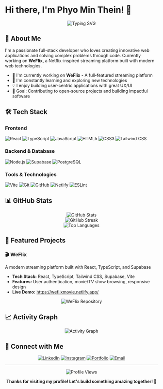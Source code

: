 # Hi there, I'm Phyo Min Thein! 👋

<div align="center">
  <img src="https://readme-typing-svg.herokuapp.com?font=Fira+Code&pause=1000&color=2196F3&center=true&vCenter=true&width=435&lines=Full+Stack+Developer;React+%26+TypeScript+Enthusiast;Building+Amazing+Web+Experiences" alt="Typing SVG" />
</div>

## 🚀 About Me

I'm a passionate full-stack developer who loves creating innovative web applications and solving complex problems through code. Currently working on **WeFlix**, a Netflix-inspired streaming platform built with modern web technologies.

- 🔭 I'm currently working on **WeFlix** - A full-featured streaming platform
- 🌱 I'm constantly learning and exploring new technologies
- 💡 I enjoy building user-centric applications with great UX/UI
- 🎯 Goal: Contributing to open-source projects and building impactful software

## 🛠️ Tech Stack

### Frontend
![React](https://img.shields.io/badge/React-20232A?style=for-the-badge&logo=react&logoColor=61DAFB)
![TypeScript](https://img.shields.io/badge/TypeScript-007ACC?style=for-the-badge&logo=typescript&logoColor=white)
![JavaScript](https://img.shields.io/badge/JavaScript-F7DF1E?style=for-the-badge&logo=javascript&logoColor=black)
![HTML5](https://img.shields.io/badge/HTML5-E34F26?style=for-the-badge&logo=html5&logoColor=white)
![CSS3](https://img.shields.io/badge/CSS3-1572B6?style=for-the-badge&logo=css3&logoColor=white)
![Tailwind CSS](https://img.shields.io/badge/Tailwind_CSS-38B2AC?style=for-the-badge&logo=tailwind-css&logoColor=white)

### Backend & Database
![Node.js](https://img.shields.io/badge/Node.js-43853D?style=for-the-badge&logo=node.js&logoColor=white)
![Supabase](https://img.shields.io/badge/Supabase-181818?style=for-the-badge&logo=supabase&logoColor=white)
![PostgreSQL](https://img.shields.io/badge/PostgreSQL-316192?style=for-the-badge&logo=postgresql&logoColor=white)

### Tools & Technologies
![Vite](https://img.shields.io/badge/Vite-646CFF?style=for-the-badge&logo=vite&logoColor=white)
![Git](https://img.shields.io/badge/Git-F05032?style=for-the-badge&logo=git&logoColor=white)
![GitHub](https://img.shields.io/badge/GitHub-100000?style=for-the-badge&logo=github&logoColor=white)
![Netlify](https://img.shields.io/badge/Netlify-00C7B7?style=for-the-badge&logo=netlify&logoColor=white)
![ESLint](https://img.shields.io/badge/ESLint-4B3263?style=for-the-badge&logo=eslint&logoColor=white)

## 📊 GitHub Stats

<div align="center">
  <img src="https://github-readme-stats.vercel.app/api?username=kweephyo-pmt&show_icons=true&theme=tokyonight&hide_border=true&count_private=true" alt="GitHub Stats" />
</div>

<div align="center">
  <img src="https://github-readme-streak-stats.herokuapp.com/?user=kweephyo-pmt&theme=tokyonight&hide_border=true" alt="GitHub Streak" />
</div>

<div align="center">
  <img src="https://github-readme-stats.vercel.app/api/top-langs/?username=kweephyo-pmt&layout=compact&theme=tokyonight&hide_border=true" alt="Top Languages" />
</div>

## 🌟 Featured Projects

### 🎬 WeFlix
A modern streaming platform built with React, TypeScript, and Supabase
- **Tech Stack:** React, TypeScript, Tailwind CSS, Supabase, Vite
- **Features:** User authentication, movie/TV show browsing, responsive design
- **Live Demo:** https://weflixmovie.netlify.app/

<div align="center">
  <img src="https://github-readme-stats.vercel.app/api/pin/?username=kweephyo-pmt&repo=WeFlix&theme=tokyonight&hide_border=true" alt="WeFlix Repository" />
</div>

## 📈 Activity Graph

<div align="center">
  <img src="https://github-readme-activity-graph.vercel.app/graph?username=kweephyo-pmt&theme=tokyo-night&hide_border=true" alt="Activity Graph" />
</div>

## 🤝 Connect with Me

<div align="center">
  
[![LinkedIn](https://img.shields.io/badge/LinkedIn-0077B5?style=for-the-badge&logo=linkedin&logoColor=white)](https://linkedin.com/in/phyo-min-thein-605168361)
[![Instagram](https://img.shields.io/badge/Instagram-1DA1F2?style=for-the-badge&logo=twitter&logoColor=white)](https://instagram.com/kweephyoe_pmt)
[![Portfolio](https://img.shields.io/badge/Portfolio-FF5722?style=for-the-badge&logo=todoist&logoColor=white)](https://phyominthein-portfolio.netlify.app)
[![Email](https://img.shields.io/badge/Email-D14836?style=for-the-badge&logo=gmail&logoColor=white)](mailto:phyominthein.leo@gmail.com)

</div>

---

<div align="center">
  <img src="https://komarev.com/ghpvc/?username=kweephyo-pmt&label=Profile%20views&color=0e75b6&style=flat" alt="Profile Views" />
  
  **Thanks for visiting my profile! Let's build something amazing together! 🚀**
</div>
